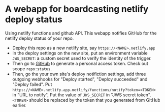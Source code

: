 # A webapp for boardcasting netlify deploy status

Using netlify functions and github API.
This webapp notifies GitHub for the netlify deploy status of your repo.

- Deploy this repo as a new netlify site, say `https://<NAME>.netlify.app`
- In the deploy settings on the new site, put an environment variable `JWS_SECRET`: a custom secret used to verify the identity of the trigger.
- Then go to [GitHub](https://github.com/settings/tokens) to generate a personal access token. 
    Check out scope `repo:status`.
- Then, go the your own site's deploy notifiction settings, add three outgoing webhooks for
    "Deploy started", "Deploy succeeded" and "Deploy failed". Put 
    `https://<NAME>.netlify.app.netlify/functions/notify?token=<TOKEN>` in "URL to notify",
    Put the value of `JWS_SECRET` in "JWS secret token". `<TOKEN>` should be replaced by the token that you generated from GitHub earlier.
